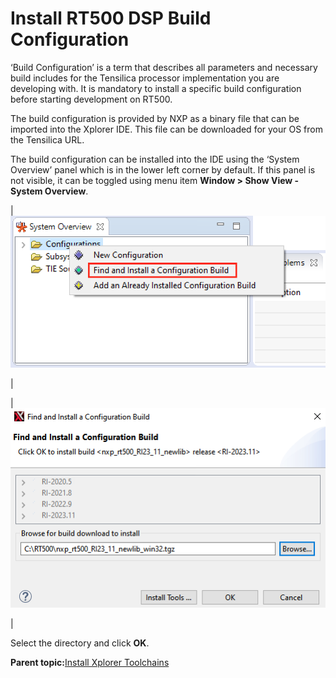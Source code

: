 # Install RT500 DSP Build Configuration

‘Build Configuration’ is a term that describes all parameters and necessary build includes for the Tensilica processor implementation you are developing with. It is mandatory to install a specific build configuration before starting development on RT500.

The build configuration is provided by NXP as a binary file that can be imported into the Xplorer IDE. This file can be downloaded for your OS from the Tensilica URL.

The build configuration can be installed into the IDE using the ‘System Overview’ panel which is in the lower left corner by default. If this panel is not visible, it can be toggled using menu item **Window \> Show View - System Overview**.

|![](../images/image9.png "System overview")

|

|![](../images/image10.png "Find and install a configuration build")

|

Select the directory and click **OK**.

**Parent topic:**[Install Xplorer Toolchains](../topics/install_xplorer_toolchains.md)

